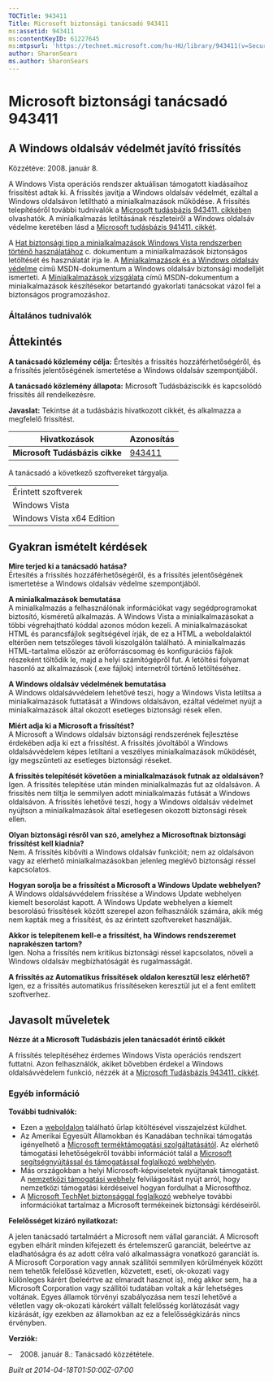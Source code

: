 ```yaml
---
TOCTitle: 943411
Title: Microsoft biztonsági tanácsadó 943411
ms:assetid: 943411
ms:contentKeyID: 61227645
ms:mtpsurl: 'https://technet.microsoft.com/hu-HU/library/943411(v=Security.10)'
author: SharonSears
ms.author: SharonSears
---
```




Microsoft biztonsági tanácsadó 943411
=====================================

A Windows oldalsáv védelmét javító frissítés
--------------------------------------------

Közzétéve: 2008. január 8.

A Windows Vista operációs rendszer aktuálisan támogatott kiadásaihoz frissítést adtak ki. A frissítés javítja a Windows oldalsáv védelmét, ezáltal a Windows oldalsávon letiltható a minialkalmazások működése. A frissítés telepítéséről további tudnivalók a [Microsoft tudásbázis 943411. cikkében](http://support.microsoft.com/kb/943411) olvashatók. A minialkalmazás letiltásának részleteiről a Windows oldalsáv védelme keretében lásd a [Microsoft tudásbázis 941411. cikkét](http://support.microsoft.com/kb/941411).

A [Hat biztonsági tipp a minialkalmazások Windows Vista rendszerben történő használatához](http://www.microsoft.com/protect/yourself/downloads/gadgets.mspx) c. dokumentum a minialkalmazások biztonságos letöltését és használatát írja le. A [Minialkalmazások és a Windows oldalsáv védelme](http://msdn2.microsoft.com/en-us/library/bb508510.aspx) című MSDN-dokumentum a Windows oldalsáv biztonsági modelljét ismerteti. A [Minialkalmazások vizsgálata](http://msdn2.microsoft.com/en-us/library/bb498012.aspx) című MSDN-dokumentum a minialkalmazások készítésekor betartandó gyakorlati tanácsokat vázol fel a biztonságos programozáshoz.

### Általános tudnivalók

Áttekintés
----------


**A tanácsadó közlemény célja:** Értesítés a frissítés hozzáférhetőségéről, és a frissítés jelentőségének ismertetése a Windows oldalsáv szempontjából.

**A tanácsadó közlemény állapota:** Microsoft Tudásbáziscikk és kapcsolódó frissítés áll rendelkezésre.

**Javaslat:** Tekintse át a tudásbázis hivatkozott cikkét, és alkalmazza a megfelelő frissítést.

| Hivatkozások                   | Azonosítás                                       |
|--------------------------------|--------------------------------------------------|
| **Microsoft Tudásbázis cikke** | [943411](http://support.microsoft.com/kb/943411) |

A tanácsadó a következő szoftvereket tárgyalja.

|                           |
|---------------------------|
| Érintett szoftverek       |
| Windows Vista             |
| Windows Vista x64 Edition |

Gyakran ismételt kérdések
-------------------------


**Mire terjed ki a tanácsadó hatása?**  
Értesítés a frissítés hozzáférhetőségéről, és a frissítés jelentőségének ismertetése a Windows oldalsáv védelme szempontjából.

**A minialkalmazások bemutatása**  
A minialkalmazás a felhasználónak információkat vagy segédprogramokat biztosító, kisméretű alkalmazás. A Windows Vista a minialkalmazásokat a többi végrehajtható kóddal azonos módon kezeli. A minialkalmazásokat HTML és parancsfájlok segítségével írják, de ez a HTML a weboldalaktól eltérően nem tetszőleges távoli kiszolgálón található. A minialkalmazás HTML-tartalma először az erőforráscsomag és konfigurációs fájlok részeként töltődik le, majd a helyi számítógépről fut. A letöltési folyamat hasonló az alkalmazások (.exe fájlok) internetről történő letöltéséhez.

**A Windows oldalsáv védelmének bemutatása**  
A Windows oldalsávvédelem lehetővé teszi, hogy a Windows Vista letiltsa a minialkalmazások futtatását a Windows oldalsávon, ezáltal védelmet nyújt a minialkalmazások által okozott esetleges biztonsági rések ellen.

**Miért adja ki a Microsoft a frissítést?**  
A Microsoft a Windows oldalsáv biztonsági rendszerének fejlesztése érdekében adja ki ezt a frissítést. A frissítés jóvoltából a Windows oldalsávvédelem képes letiltani a veszélyes minialkalmazások működését, így megszünteti az esetleges biztonsági réseket.

**A frissítés telepítését követően a minialkalmazások futnak az oldalsávon?**  
Igen. A frissítés telepítése után minden minialkalmazás fut az oldalsávon. A frissítés nem tiltja le semmilyen adott minialkalmazás futását a Windows oldalsávon. A frissítés lehetővé teszi, hogy a Windows oldalsáv védelmet nyújtson a minialkalmazások által esetlegesen okozott biztonsági rések ellen.

**Olyan biztonsági résről van szó, amelyhez a Microsoftnak biztonsági frissítést kell kiadnia?**  
Nem. A frissítés kibővíti a Windows oldalsáv funkcióit; nem az oldalsávon vagy az elérhető minialkalmazásokban jelenleg meglévő biztonsági réssel kapcsolatos.

**Hogyan sorolja be a frissítést a Microsoft a Windows Update webhelyen?**  
A Windows oldalsávvédelem frissítése a Windows Update webhelyen kiemelt besorolást kapott. A Windows Update webhelyen a kiemelt besorolású frissítések között szerepel azon felhasználók számára, akik még nem kapták meg a frissítést, és az érintett szoftvereket használják.

**Akkor is telepítenem kell-e a frissítést, ha Windows rendszeremet naprakészen tartom?**  
Igen. Noha a frissítés nem kritikus biztonsági réssel kapcsolatos, növeli a Windows oldalsáv megbízhatóságát és rugalmasságát.

**A frissítés az Automatikus frissítések oldalon keresztül lesz elérhető?**  
Igen, ez a frissítés automatikus frissítéseken keresztül jut el a fent említett szoftverhez.

Javasolt műveletek
------------------


**Nézze át a Microsoft Tudásbázis jelen tanácsadót érintő cikkét**

A frissítés telepítéséhez érdemes Windows Vista operációs rendszert futtatni. Azon felhasználók, akiket bővebben érdekel a Windows oldalsávvédelem funkció, nézzék át a [Microsoft Tudásbázis 943411. cikkét](http://support.microsoft.com/kb/943411).

### Egyéb információ

**További tudnivalók:**

-   Ezen a [weboldalon](https://support.microsoft.com/common/survey.aspx?scid=sw;en;1257&amp;showpage=1&amp;ws=technet&amp;sd=tech) található űrlap kitöltésével visszajelzést küldhet.
-   Az Amerikai Egyesült Államokban és Kanadában technikai támogatás igényelhető a [Microsoft terméktámogatási szolgáltatásától](http://go.microsoft.com/fwlink/?linkid=21131). Az elérhető támogatási lehetőségekről további információt talál a [Microsoft segítségnyújtással és támogatással foglalkozó webhelyén](http://support.microsoft.com/).
-   Más országokban a helyi Microsoft-képviseletek nyújtanak támogatást. A [nemzetközi támogatási webhely](http://go.microsoft.com/fwlink/?linkid=21155) felvilágosítást nyújt arról, hogy nemzetközi támogatási kérdéseivel hogyan fordulhat a Microsofthoz.
-   A [Microsoft TechNet biztonsággal foglalkozó](http://go.microsoft.com/fwlink/?linkid=21132) webhelye további információkat tartalmaz a Microsoft termékeinek biztonsági kérdéseiről.

**Felelősséget kizáró nyilatkozat:**

A jelen tanácsadó tartalmáért a Microsoft nem vállal garanciát. A Microsoft egyben elhárít minden kifejezett és értelemszerű garanciát, beleértve az eladhatóságra és az adott célra való alkalmasságra vonatkozó garanciát is. A Microsoft Corporation vagy annak szállítói semmilyen körülmények között nem tehetők felelőssé közvetlen, közvetett, eseti, ok-okozati vagy különleges kárért (beleértve az elmaradt hasznot is), még akkor sem, ha a Microsoft Corporation vagy szállítói tudatában voltak a kár lehetséges voltának. Egyes államok törvényi szabályozása nem teszi lehetővé a véletlen vagy ok-okozati károkért vállalt felelősség korlátozását vagy kizárását, így ezekben az államokban az ez a felelősségkizárás nincs érvényben.

**Verziók:**

&ndash;&nbsp;&nbsp;&nbsp;&nbsp;2008. január 8.: Tanácsadó közzététele.

*Built at 2014-04-18T01:50:00Z-07:00*
